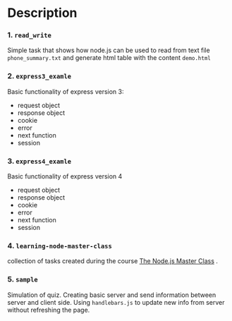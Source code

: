 Description
================

### 1. `read_write`

Simple task that shows how node.js can be used to read from text file `phone_summary.txt` and generate html table with the content `demo.html`

### 2. `express3_examle `

Basic functionality of express version 3:
 - request object
 - response object
 - cookie
 - error
 - next function
 - session


### 3. `express4_examle`

Basic functionality of express  version    4
 - request object
 - response object
 - cookie
 - error
 - next function
 - session

### 4. `learning-node-master-class`

collection of tasks created during the course [The Node.js Master Class](https://pirple.thinkific.com/courses/the-nodejs-master-class) .

### 5. `sample`

Simulation of quiz. Creating basic server and send information between server and client side. Using `handlebars.js` to update new info from server without refreshing the page.
